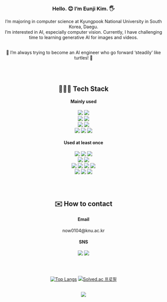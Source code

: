<div align=center>
<br>
<h3>Hello. 😊 I’m Eunji Kim. 🖐️</h3>

I’m majoring in computer science at Kyungpook National University in South Korea, Daegu. <br>
I’m interested in AI, especially computer vision. Currently, I have challenging time to learning generative AI for images and videos.

<br>
🐢 I’m always trying to become an AI engineer who go forward ‘steadily’ like turtles! 🐢

<br><br>

<div align=center> 
  <h2>👩🏻‍💻 Tech Stack</h2>
  <h4>Mainly used</h4>  
  <img src="https://img.shields.io/badge/python-3776AB?style=for-the-badge&logo=python&logoColor=white"> 
  <img src="https://img.shields.io/badge/c++-00599C?style=for-the-badge&logo=c%2B%2B&logoColor=white"><br>
  <img src="https://img.shields.io/badge/pytorch-E4C2C?style=for-the-badge&logo=pytorch&logoColor=white"> 
  <img src="https://img.shields.io/badge/tensorflow-FF6F00?style=for-the-badge&logo=tensorflow&logoColor=white"><br>
  <img src="https://img.shields.io/badge/flask-000000?style=for-the-badge&logo=flask&logoColor=white">
  <img src="https://img.shields.io/badge/oracle-FF0000?style=for-the-badge&logo=oracle&logoColor=white">
  <br>
  <img src="https://img.shields.io/badge/linux-FCC624?style=for-the-badge&logo=linux&logoColor=black"> 
  <img src="https://img.shields.io/badge/github-181717?style=for-the-badge&logo=github&logoColor=white">
  <img src="https://img.shields.io/badge/git-F05032?style=for-the-badge&logo=git&logoColor=white">
  <br> 
  <h4>Used at least once</h4> 
  <img src="https://img.shields.io/badge/Java-007396?style=for-the-badge&logo=java&logoColor=white"> 
  <img src="https://img.shields.io/badge/javascript-F7DF1E?style=for-the-badge&logo=javascript&logoColor=black"> 
  <img src="https://img.shields.io/badge/c-A8B9CC?style=for-the-badge&logo=C&logoColor=white"><br>
  <img src="https://img.shields.io/badge/node.js-339933?style=for-the-badge&logo=Node.js&logoColor=white">
    <img src="https://img.shields.io/badge/bootstrap-7952B3?style=for-the-badge&logo=bootstrap&logoColor=white"><br>
  <img src="https://img.shields.io/badge/SpringBoot-6DB33F?style=for-the-badge&logo=springBoot&logoColor=white">
  <img src="https://img.shields.io/badge/html5-E34F26?style=for-the-badge&logo=html5&logoColor=white"> 
  <img src="https://img.shields.io/badge/css-1572B6?style=for-the-badge&logo=css3&logoColor=white"> 
  <img src="https://img.shields.io/badge/jquery-0769AD?style=for-the-badge&logo=jquery&logoColor=white">
  <br>
  <img src="https://img.shields.io/badge/firebase-FFCA28?style=for-the-badge&logo=firebase&logoColor=white">
  <img src="https://img.shields.io/badge/android-3DDC84?style=for-the-badge&logo=android&logoColor=white">
  <img src="https://img.shields.io/badge/flutter-02569B?style=for-the-badge&logo=flutter&logoColor=white">
  <br>
</div>

<br><br>
<div align=center>
<h2>✉️ How to contact</h2>
<h4>Email</h4>
now0104@knu.ac.kr
<h4>SNS</h4>
<a href="https://mobuk.tistory.com/" target="_blank"><img src="https://img.shields.io/badge/tistory-000000?style=flat-square&logo=tistory&logoColor=white"/></a>
<a href="https://instagram.com/mobuk0104" target="_blank"><img src="https://img.shields.io/badge/instagram-E4405F?style=flat-square&logo=instagram&logoColor=white"/></a>
</div>

<br><br>
<div align=center>
  
  [![Top Langs](https://github-readme-stats.vercel.app/api/top-langs/?username=EunjiKim02&layout=compact&theme=merko&hide=jupyter%20notebook)](https://github.com/anuraghazra/github-readme-stats)
  [![Solved.ac
  프로필](http://mazassumnida.wtf/api/v2/generate_badge?boj=now0104)](https://solved.ac/now0104)

<br>

  <picture>
  <source
    srcset="https://github-readme-stats.vercel.app/api?username=EunjiKim02&show_icons=true&theme=merko"
    media="(prefers-color-scheme: dark)"
  />
  <source
    srcset="https://github-readme-stats.vercel.app/api?username=mEunjiKim02&show_icons=true"
    media="(prefers-color-scheme: light), (prefers-color-scheme: no-preference)"
  />
  <img src="https://github-readme-stats.vercel.app/api?username=EunjiKim02&show_icons=true" />
</picture>
  
</div>


